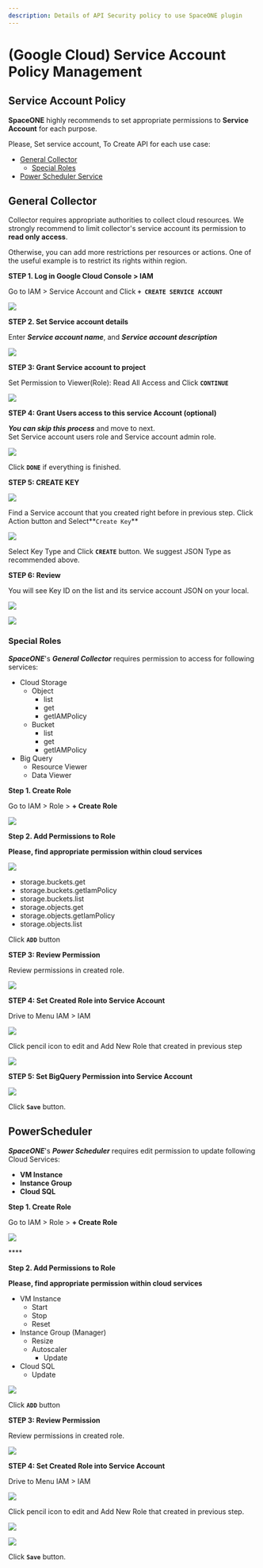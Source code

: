 ```yaml
---
description: Details of API Security policy to use SpaceONE plugin
---
```


# \(Google Cloud\) Service Account Policy Management

## Service Account Policy

**SpaceONE** highly recommends to set appropriate permissions to **Service Account** for each purpose. 

Please, Set service account,  To Create API for each use case:

* [General Collector](google-cloud-service-account-policy-management.md#general-collector)
  * [Special Roles](google-cloud-service-account-policy-management.md#special-roles) 
* [Power Scheduler Service](google-cloud-service-account-policy-management.md#powerscheduler)

## General Collector 

Collector requires appropriate authorities to collect cloud resources. We strongly recommend to limit collector's service account its permission to **read only access**. 

Otherwise, you can add more restrictions per resources or actions. One of the useful example is to restrict its rights within region.



**STEP 1. Log in Google Cloud Console &gt; IAM** 

Go to IAM &gt;  Service Account and Click **`+ CREATE SERVICE ACCOUNT`**

![](../../.gitbook/assets/screen-shot-2021-02-10-at-16.00.20.png)

**STEP 2. Set Service account details**

Enter _**Service account name**_, and _**Service account description**_

![](../../.gitbook/assets/screen-shot-2021-02-10-at-16.16.10.png)

**STEP 3: Grant Service account  to project**

Set Permission to Viewer\(Role\): Read All Access and Click **`CONTINUE`**

![](../../.gitbook/assets/screen-shot-2021-02-10-at-16.27.10.png)

**STEP 4: Grant Users access to this service Account \(optional\)** 

_**You can skip this process**_ and move to next.    
Set Service account users role and Service account admin role.

![](../../.gitbook/assets/screen-shot-2021-02-10-at-16.36.25.png)

Click **`DONE`** if everything is finished. 

  
**STEP 5: CREATE KEY**

![](../../.gitbook/assets/screen-shot-2021-02-10-at-16.44.34.png)

Find a Service account that you created right before in previous step. Click Action button and Select**`Create Key`**  

![](../../.gitbook/assets/screen-shot-2021-02-10-at-17.01.11.png)

Select Key Type and Click **`CREATE`** button. We suggest JSON Type  as recommended above.

**STEP 6: Review**

You will see Key ID on the list and its service account JSON on your local. 

![](../../.gitbook/assets/screen-shot-2021-02-10-at-17.05.55.png)

![](../../.gitbook/assets/screen-shot-2021-02-10-at-17.07.16.png)



### Special Roles

_**SpaceONE**_'s _**General Collector**_ requires permission to access for following services:

* Cloud Storage
  * Object
    * list
    * get
    * getIAMPolicy
  * Bucket
    * list
    * get
    * getIAMPolicy
* Big Query
  * Resource Viewer
  * Data Viewer

**Step 1. Create Role**

Go to IAM &gt; Role &gt; **+ Create Role**

![](../../.gitbook/assets/screen-shot-2021-04-07-at-18.09.05.png)

**Step 2. Add Permissions to Role**

**Please, find appropriate permission within cloud services**

![](../../.gitbook/assets/screen-shot-2021-04-07-at-18.18.42.png)

* storage.buckets.get
* storage.buckets.getIamPolicy
* storage.buckets.list
* storage.objects.get
* storage.objects.getIamPolicy
* storage.objects.list

Click **`ADD`** button

  
**STEP 3: Review Permission** 

Review permissions in created role.

![](../../.gitbook/assets/screen-shot-2021-04-07-at-18.20.27.png)

**STEP 4: Set Created Role into Service Account** 

Drive to Menu IAM &gt; IAM 

![](../../.gitbook/assets/screen-shot-2021-02-10-at-19.02.52.png)

Click pencil icon to edit and Add New Role that created in previous step

![](../../.gitbook/assets/screen-shot-2021-04-07-at-18.24.41.png)

**STEP 5: Set BigQuery Permission into Service Account** 

![](../../.gitbook/assets/screen-shot-2021-04-07-at-18.26.14.png)

Click **`Save`** button.

## PowerScheduler

_**SpaceONE**_'s _**Power Scheduler**_ requires edit permission to update following Cloud Services: 

* **VM Instance**
* **Instance Group**
* **Cloud SQL**

**Step 1. Create Role**

Go to IAM &gt; Role &gt; **+ Create Role**

![](../../.gitbook/assets/screen-shot-2021-02-10-at-18.09.00.png)

\*\*\*\*

**Step 2. Add Permissions to Role**

**Please, find appropriate permission within cloud services**

* VM Instance 
  * Start
  * Stop
  * Reset
* Instance Group \(Manager\)
  * Resize
  * Autoscaler
    * Update
* Cloud SQL
  * Update

![](../../.gitbook/assets/screen-shot-2021-02-10-at-18.23.13.png)

Click **`ADD`** button

  
**STEP 3: Review Permission** 

Review permissions in created role.

![](../../.gitbook/assets/screen-shot-2021-02-10-at-18.57.43.png)

**STEP 4: Set Created Role into Service Account** 

Drive to Menu IAM &gt; IAM 

![](../../.gitbook/assets/screen-shot-2021-02-10-at-19.02.52.png)

Click pencil icon to edit and Add New Role that created in previous step. 

![](../../.gitbook/assets/screen-shot-2021-02-10-at-19.05.18.png)

![](../../.gitbook/assets/screen-shot-2021-02-10-at-19.05.26.png)

 Click **`Save`** button.

